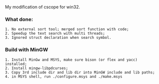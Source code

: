 My modification of cscope for win32.

### What done:
    1. No external sort tool; merged sort function with code;
    2. Speedup the text search with multi threads;
    3. Ignored struct declaration when search symbol.

### Build with MinGW

    1. Install MinGw and MSYS, make sure bison (or flex and yacc) installed;
    2. Install mingw-libpdcurses;
    3. Copy 3rd include dir and lib dir into MinGW include and lib paths;
    4. in MSYS shell, run ./configure.msys and ./make.msys
